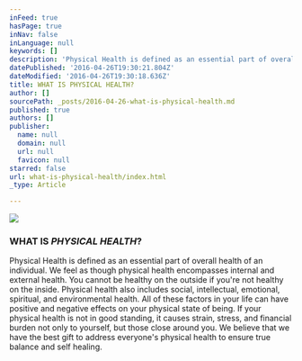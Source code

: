 ```yaml
---
inFeed: true
hasPage: true
inNav: false
inLanguage: null
keywords: []
description: 'Physical Health is defined as an essential part of overall health of an individual. We feel as though physical health encompasses internal and external health. You cannot be healthy on the outside if you’re not healthy on the inside. Physical health also includes social, intellectual, emotional, spiritual, and environmental health. All of these factors in your life can have positive and negative effects on your physical state of being. If your physical health is not in good standing, it causes strain, stress, and financial burden not only to yourself, but those close around you. We believe that we have the best gift to address everyone’s physical health to ensure true balance and self healing.'
datePublished: '2016-04-26T19:30:21.804Z'
dateModified: '2016-04-26T19:30:18.636Z'
title: WHAT IS PHYSICAL HEALTH?
author: []
sourcePath: _posts/2016-04-26-what-is-physical-health.md
published: true
authors: []
publisher:
  name: null
  domain: null
  url: null
  favicon: null
starred: false
url: what-is-physical-health/index.html
_type: Article

---
```

![](https://the-grid-user-content.s3-us-west-2.amazonaws.com/9b6a731a-4d5c-4fe2-9453-69e5e01b8d69.jpg)

### WHAT IS _PHYSICAL HEALTH_?

Physical Health is defined as an essential part of overall health of an individual. We feel as though physical health encompasses internal and external health. You cannot be healthy on the outside if you're not healthy on the inside. Physical health also includes social, intellectual, emotional, spiritual, and environmental health. All of these factors in your life can have positive and negative effects on your physical state of being. If your physical health is not in good standing, it causes strain, stress, and financial burden not only to yourself, but those close around you. We believe that we have the best gift to address everyone's physical health to ensure true balance and self healing.